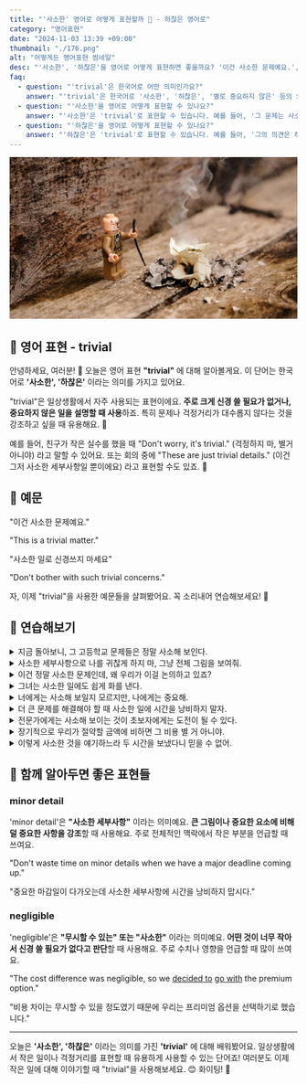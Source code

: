 ```yaml
---
title: "'사소한' 영어로 어떻게 표현할까 🤏 - 하찮은 영어로"
category: "영어표현"
date: "2024-11-03 13:39 +09:00"
thumbnail: "./176.png"
alt: "어떻게든 영어표현 썸네일"
desc: "'사소한', '하찮은'을 영어로 어떻게 표현하면 좋을까요? '이건 사소한 문제예요.', '그런 하찮은 걱정은 하지 마세요.' 등을 영어로 표현하는 법을 배워봅시다. 다양한 예문을 통해서 연습하고 본인의 표현으로 만들어 보세요."
faq:
  - question: "'trivial'은 한국어로 어떤 의미인가요?"
    answer: "'trivial'은 한국어로 '사소한', '하찮은', '별로 중요하지 않은' 등의 의미로 번역될 수 있습니다."
  - question: "'사소한'을 영어로 어떻게 표현할 수 있나요?"
    answer: "'사소한'은 'trivial'로 표현할 수 있습니다. 예를 들어, '그 문제는 사소한 것이니 걱정하지 마'는 'That issue is trivial, so don't worry about it'로 말할 수 있습니다."
  - question: "'하찮은'을 영어로 어떻게 표현할 수 있나요?"
    answer: "'하찮은'은 'trivial'로 표현할 수 있습니다. 예를 들어, '그의 의견은 하찮은 것 같아'는 'I think his opinion is trivial'로 말할 수 있습니다."
---
```


![레고 이미지](./176-1.jpg)

## 🌟 영어 표현 - trivial

안녕하세요, 여러분! 👋 오늘은 영어 표현 **"trivial"** 에 대해 알아볼게요. 이 단어는 한국어로 **'사소한', '하찮은'** 이라는 의미를 가지고 있어요.

"trivial"은 일상생활에서 자주 사용되는 표현이에요. **주로 크게 신경 쓸 필요가 없거나, 중요하지 않은 일을 설명할 때 사용**하죠. 특히 문제나 걱정거리가 대수롭지 않다는 것을 강조하고 싶을 때 유용해요. 🤏

예를 들어, 친구가 작은 실수를 했을 때 "Don't worry, it's trivial." (걱정하지 마, 별거 아니야) 라고 말할 수 있어요. 또는 회의 중에 "These are just trivial details." (이건 그저 사소한 세부사항일 뿐이에요) 라고 표현할 수도 있죠. 💭

<script async src="https://pagead2.googlesyndication.com/pagead/js/adsbygoogle.js?client=ca-pub-1465612013356152"
     crossorigin="anonymous"></script>
<!-- engple-horizontal-ad -->

<ins class="adsbygoogle"
     style="display:block"
     data-ad-client="ca-pub-1465612013356152"
     data-ad-slot="2106896038"
     data-ad-format="auto"
     data-full-width-responsive="true"></ins>

<script>
     (adsbygoogle = window.adsbygoogle || []).push({});
</script>

## 📖 예문

"이건 사소한 문제예요."

"This is a trivial matter."

"사소한 일로 신경쓰지 마세요"

"Don't bother with such trivial concerns."

자, 이제 "trivial"을 사용한 예문들을 살펴봤어요. 꼭 소리내어 연습해보세요! 🎯

## 💬 연습해보기

<details>
<summary>지금 돌아보니, 그 고등학교 문제들은 정말 사소해 보인다.</summary>
<span>Looking back now, those high school problems seem so trivial.</span>
</details>

<details>
<summary>사소한 세부사항으로 나를 귀찮게 하지 마, 그냥 전체 그림을 보여줘.</summary>
<span>Don't bother me with trivial details, just give me the big picture.</span>
</details>

<details>
<summary>이건 정말 사소한 문제인데, 왜 우리가 이걸 논의하고 있죠?</summary>
<span>This is such a trivial issue. Why are we even discussing it?</span>
</details>

<details>
<summary>그녀는 사소한 일에도 쉽게 화를 낸다.</summary>
<span>She gets upset over the most trivial things.</span>
</details>

<details>
<summary>너에게는 사소해 보일지 모르지만, 나에게는 중요해.</summary>
<span>It might seem trivial to you, but it matters to me.</span>
</details>

<details>
<summary>더 큰 문제를 해결해야 할 때 사소한 일에 시간을 낭비하지 말자.</summary>
<span>Let's not waste time on trivial matters when we have bigger problems to solve.</span>
</details>

<details>
<summary>전문가에게는 사소해 보이는 것이 초보자에게는 도전이 될 수 있다.</summary>
<span>What seems trivial to an expert can be challenging for a beginner.</span>
</details>

<details>
<summary>장기적으로 우리가 절약할 금액에 비하면 그 비용 별 거 아니야.</summary>
<span>The cost is trivial compared to what we'll save <a href="/blog/in-english/179.in-the-long-run/">in the long run</a>.</span>
</details>

<details>
<summary>이렇게 사소한 것을 얘기하느라 두 시간을 보냈다니 믿을 수 없어.</summary>
<span>I can't believe we spent two hours discussing something so trivial.</span>
</details>

## 🤝 함께 알아두면 좋은 표현들

### minor detail

'minor detail'은 **"사소한 세부사항"** 이라는 의미예요. **큰 그림이나 중요한 요소에 비해 덜 중요한 사항을 강조**할 때 사용해요. 주로 전체적인 맥락에서 작은 부분을 언급할 때 쓰여요.

"Don't waste time on minor details when we have a major deadline coming up."

"중요한 마감일이 다가오는데 사소한 세부사항에 시간을 낭비하지 맙시다."

### negligible

'negligible'은 **"무시할 수 있는" 또는 "사소한"** 이라는 의미예요. **어떤 것이 너무 작아서 신경 쓸 필요가 없다고 판단**할 때 사용해요. 주로 수치나 영향을 언급할 때 많이 쓰여요.

"The cost difference was negligible, so we [decided to](/blog/in-english/062.decide-to/) [go with](/blog/vocab-1/021.go-with/) the premium option."

"비용 차이는 무시할 수 있을 정도였기 때문에 우리는 프리미엄 옵션을 선택하기로 했습니다."

---

오늘은 **'사소한', '하찮은'** 이라는 의미를 가진 **'trivial'** 에 대해 배워봤어요. 일상생활에서 작은 일이나 걱정거리를 표현할 때 유용하게 사용할 수 있는 단어죠! 여러분도 이제 작은 일에 대해 이야기할 때 "trivial"을 사용해보세요. 😊 화이팅! 💪
